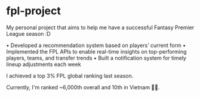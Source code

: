 # fpl-project
My personal project that aims to help me have a successful Fantasy Premier League season :D

• Developed a recommendation system based on players’ current form
• Implemented the FPL APIs to enable real-time insights on top-performing players, teams, and transfer trends
• Built a notification system for timely lineup adjustments each week

I achieved a top 3% FPL global ranking last season. 

Currently, I'm ranked ~6,000th overall and 10th in Vietnam 🤞🤩.
